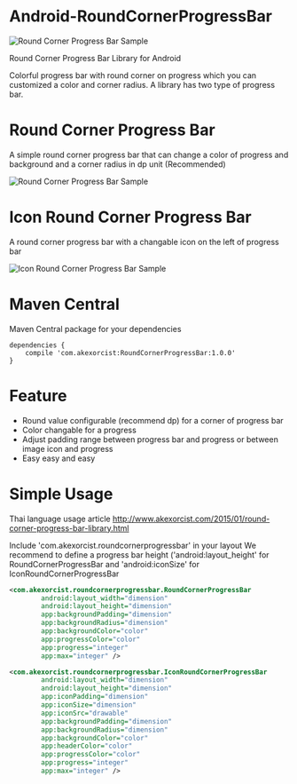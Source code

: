 Android-RoundCornerProgressBar
==============================

![Round Corner Progress Bar Sample](https://raw.githubusercontent.com/akexorcist/Android-RoundCornerProgressBar/master/image/header.jpg)

Round Corner Progress Bar Library for Android

Colorful progress bar with round corner on progress which you can customized a color and corner radius. A library has two type of progress bar.


Round Corner Progress Bar
===============================

A simple round corner progress bar that can change a color of progress and background and a corner radius in dp unit (Recommended)

![Round Corner Progress Bar Sample](https://raw.githubusercontent.com/akexorcist/Android-RoundCornerProgressBar/master/image/screenshot_02.png)


Icon Round Corner Progress Bar
===============================

A round corner progress bar with a changable icon on the left of progress bar

![Icon Round Corner Progress Bar Sample](https://raw.githubusercontent.com/akexorcist/Android-RoundCornerProgressBar/master/image/screenshot_01.png)


Maven Central
===============================
Maven Central package for your dependencies

    dependencies {
        compile 'com.akexorcist:RoundCornerProgressBar:1.0.0'
    }


Feature
===========================
* Round value configurable (recommend dp) for a corner of progress bar 
* Color changable for a progress
* Adjust padding range between progress bar and progress or between image icon and progress
* Easy easy and easy


Simple Usage
===========================
Thai language usage article http://www.akexorcist.com/2015/01/round-corner-progress-bar-library.html

Include 'com.akexorcist.roundcornerprogressbar' in your layout
We recommend to define a progress bar height ('android:layout_height' for RoundCornerProgressBar and 'android:iconSize' for IconRoundCornerProgressBar

```xml
<com.akexorcist.roundcornerprogressbar.RoundCornerProgressBar
        android:layout_width="dimension"
        android:layout_height="dimension"
        app:backgroundPadding="dimension"
        app:backgroundRadius="dimension"
        app:backgroundColor="color"
        app:progressColor="color"
        app:progress="integer"
        app:max="integer" />

<com.akexorcist.roundcornerprogressbar.IconRoundCornerProgressBar
        android:layout_width="dimension"
        android:layout_height="dimension"
        app:iconPadding="dimension"
        app:iconSize="dimension"
        app:iconSrc="drawable"
        app:backgroundPadding="dimension"
        app:backgroundRadius="dimension"
        app:backgroundColor="color"
        app:headerColor="color"
        app:progressColor="color"
        app:progress="integer"
        app:max="integer" />
```


